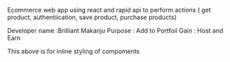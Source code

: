 Ecommerce web app using react and rapid api to perform actions ( get product, authentiication, save product, purchase products)

Developer name :Brilliant Makanju
Purpose : Add to Portfoil
Gain : Host and Earn




<style jsx>{``}</style>

This above is for inline styling of compoments